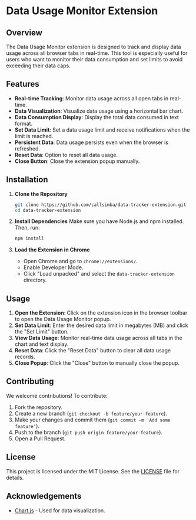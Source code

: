 # Data Usage Monitor Extension

## Overview

The Data Usage Monitor extension is designed to track and display data usage across all browser tabs in real-time. This tool is especially useful for users who want to monitor their data consumption and set limits to avoid exceeding their data caps.

## Features

- **Real-time Tracking**: Monitor data usage across all open tabs in real-time.
- **Data Visualization**: Visualize data usage using a horizontal bar chart.
- **Data Consumption Display**: Display the total data consumed in text format.
- **Set Data Limit**: Set a data usage limit and receive notifications when the limit is reached.
- **Persistent Data**: Data usage persists even when the browser is refreshed.
- **Reset Data**: Option to reset all data usage.
- **Close Button**: Close the extension popup manually.

## Installation

1. **Clone the Repository**
   ```bash
   git clone https://github.com/callsimba/data-tracker-extension.git
   cd data-tracker-extension
   ```

2. **Install Dependencies**
   Make sure you have Node.js and npm installed. Then, run:
   ```bash
   npm install
   ```

3. **Load the Extension in Chrome**
   - Open Chrome and go to `chrome://extensions/`.
   - Enable Developer Mode.
   - Click "Load unpacked" and select the `data-tracker-extension` directory.

## Usage

1. **Open the Extension**: Click on the extension icon in the browser toolbar to open the Data Usage Monitor popup.
2. **Set Data Limit**: Enter the desired data limit in megabytes (MB) and click the "Set Limit" button.
3. **View Data Usage**: Monitor real-time data usage across all tabs in the chart and text display.
4. **Reset Data**: Click the "Reset Data" button to clear all data usage records.
5. **Close Popup**: Click the "Close" button to manually close the popup.

## Contributing

We welcome contributions! To contribute:

1. Fork the repository.
2. Create a new branch (`git checkout -b feature/your-feature`).
3. Make your changes and commit them (`git commit -m 'Add some feature'`).
4. Push to the branch (`git push origin feature/your-feature`).
5. Open a Pull Request.

## License

This project is licensed under the MIT License. See the [LICENSE](LICENSE) file for details.

## Acknowledgements

- [Chart.js](https://www.chartjs.org/) - Used for data visualization.
